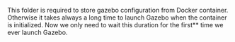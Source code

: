 This folder is required to store gazebo configuration from Docker container.
Otherwise it takes always a long time to launch Gazebo when the container is initialized.
Now we only need to wait this duration for the first** time we ever launch Gazebo.
